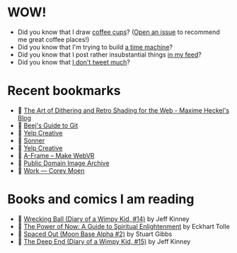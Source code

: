 # WOW!

- Did you know that I draw [coffee cups](https://papercups.mamuso.net/)? ([Open an issue](https://github.com/mamuso/papercups/issues) to recommend me great coffee places!)
- Did you know that I'm trying to build [a time machine](https://github.com/mamuso/fluxcapacitor)?
- Did you know that I post rather insubstantial things [in my feed](https://feed.mamuso.net/)?
- Did you know that [I don't tweet much](https://twitter.com/mamuso)?

# Recent bookmarks

- 👀 [The Art of Dithering and Retro Shading for the Web - Maxime Heckel's Blog](https://blog.maximeheckel.com/posts/the-art-of-dithering-and-retro-shading-web/)
- 👀 [Beej's Guide to Git](https://beej.us/guide/bggit/)
- 👀 [Yelp Creative](https://www.yelp-creative.com/style-guide)
- 👀 [Sonner](https://sonner.emilkowal.ski/)
- 👀 [Yelp Creative](https://www.yelp-creative.com/)
- 👀 [A-Frame – Make WebVR](https://aframe.io/)
- 👀 [Public Domain Image Archive](https://pdimagearchive.org/)
- 👀 [Work — Corey Moen](https://www.coreymoen.com/work)


# Books and comics I am reading

- 📘 [Wrecking Ball (Diary of a Wimpy Kid, #14)](https://www.goodreads.com/book/show/44091234) by Jeff Kinney
- 📘 [The Power of Now: A Guide to Spiritual Enlightenment](https://www.goodreads.com/book/show/6512869) by Eckhart Tolle
- 📘 [Spaced Out (Moon Base Alpha #2)](https://www.goodreads.com/book/show/26022750) by Stuart Gibbs
- 📘 [The Deep End (Diary of a Wimpy Kid, #15)](https://www.goodreads.com/book/show/51468119) by Jeff Kinney

